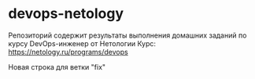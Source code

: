 # devops-netology

Репозиторий содержит результаты выполнения домашних заданий по курсу DevOps-инженер от Нетологии
Курс: https://netology.ru/programs/devops

Новая строка для ветки "fix"
